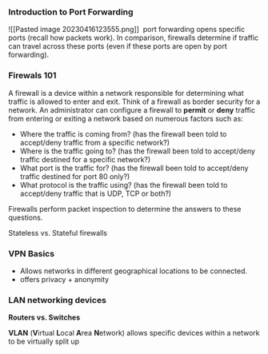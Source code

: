 ### Introduction to Port Forwarding
![[Pasted image 20230416123555.png]]
 port forwarding opens specific ports (recall how packets work). In comparison, firewalls determine if traffic can travel across these ports (even if these ports are open by port forwarding).

### Firewals 101
A firewall is a device within a network responsible for determining what traffic is allowed to enter and exit. Think of a firewall as border security for a network. An administrator can configure a firewall to **permit** or **deny** traffic from entering or exiting a network based on numerous factors such as:
-   Where the traffic is coming from? (has the firewall been told to accept/deny traffic from a specific network?)
-   Where is the traffic going to? (has the firewall been told to accept/deny traffic destined for a specific network?)
-   What port is the traffic for? (has the firewall been told to accept/deny traffic destined for port 80 only?)
-   What protocol is the traffic using? (has the firewall been told to accept/deny traffic that is UDP, TCP or both?)

Firewalls perform packet inspection to determine the answers to these questions.

Stateless vs. Stateful firewalls


### VPN Basics
- Allows networks in different geographical locations to be connected.
- offers privacy + anonymity

### LAN networking devices

**Routers vs. Switches**

**VLAN** (**V**irtual **L**ocal **A**rea **N**etwork) allows specific devices within a network to be virtually split up